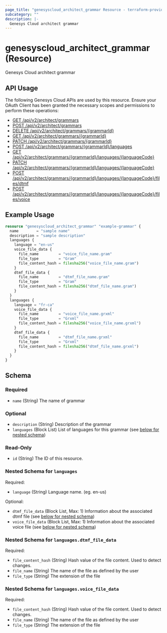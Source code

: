 ```yaml
---
page_title: "genesyscloud_architect_grammar Resource - terraform-provider-genesyscloud"
subcategory: ""
description: |-
  Genesys Cloud architect grammar
---
```

# genesyscloud_architect_grammar (Resource)

Genesys Cloud architect grammar

## API Usage
The following Genesys Cloud APIs are used by this resource. Ensure your OAuth Client has been granted the necessary scopes and permissions to perform these operations:

* [GET /api/v2/architect/grammars](https://developer.genesys.cloud/platform/preview-apis#get-api-v2-architect-grammars)
* [POST /api/v2/architect/grammars](https://developer.genesys.cloud/platform/preview-apis#post-api-v2-architect-grammars)
* [DELETE /api/v2/architect/grammars/{grammarId}](https://developer.genesys.cloud/platform/preview-apis#delete-api-v2-architect-grammars--grammarId-)
* [GET /api/v2/architect/grammars/{grammarId}](https://developer.genesys.cloud/platform/preview-apis#get-api-v2-architect-grammars--grammarId-)
* [PATCH /api/v2/architect/grammars/{grammarId}](https://developer.genesys.cloud/platform/preview-apis#patch-api-v2-architect-grammars--grammarId-)
* [POST /api/v2/architect/grammars/{grammarId}/languages](https://developer.genesys.cloud/platform/preview-apis#post-api-v2-architect-grammars--grammarId--languages)
* [GET /api/v2/architect/grammars/{grammarId}/languages/{languageCode}](https://developer.genesys.cloud/platform/preview-apis#get-api-v2-architect-grammars--grammarId--languages--languageCode-)
* [PATCH /api/v2/architect/grammars/{grammarId}/languages/{languageCode}](https://developer.genesys.cloud/platform/preview-apis#patch-api-v2-architect-grammars--grammarId--languages--languageCode-)
* [POST /api/v2/architect/grammars/{grammarId}/languages/{languageCode}/files/dtmf](https://developer.genesys.cloud/platform/preview-apis#post-api-v2-architect-grammars--grammarId--languages--languageCode--files-dtmf)
* [POST /api/v2/architect/grammars/{grammarId}/languages/{languageCode}/files/voice](https://developer.genesys.cloud/platform/preview-apis#post-api-v2-architect-grammars--grammarId--languages--languageCode--files-voice)

## Example Usage

```terraform
resource "genesyscloud_architect_grammar" "example-grammar" {
  name        = "sample name"
  description = "sample description"
  languages {
    language = "en-us"
    voice_file_data {
      file_name         = "voice_file_name.gram"
      file_type         = "Gram"
      file_content_hash = filesha256("voice_file_name.gram")
    }
    dtmf_file_data {
      file_name         = "dtmf_file_name.gram"
      file_type         = "Gram"
      file_content_hash = filesha256("dtmf_file_name.gram")
    }
  }
  languages {
    language = "fr-ca"
    voice_file_data {
      file_name         = "voice_file_name.grxml"
      file_type         = "Grxml"
      file_content_hash = filesha256("voice_file_name.grxml")
    }
    dtmf_file_data {
      file_name         = "dtmf_file_name.grxml"
      file_type         = "Grxml"
      file_content_hash = filesha256("dtmf_file_name.grxml")
    }
  }
}
```

<!-- schema generated by tfplugindocs -->
## Schema

### Required

- `name` (String) The name of grammar

### Optional

- `description` (String) Description of the grammar
- `languages` (Block List) List of languages for this grammar (see [below for nested schema](#nestedblock--languages))

### Read-Only

- `id` (String) The ID of this resource.

<a id="nestedblock--languages"></a>
### Nested Schema for `languages`

Required:

- `language` (String) Language name. (eg. en-us)

Optional:

- `dtmf_file_data` (Block List, Max: 1) Information about the associated dtmf file (see [below for nested schema](#nestedblock--languages--dtmf_file_data))
- `voice_file_data` (Block List, Max: 1) Information about the associated voice file (see [below for nested schema](#nestedblock--languages--voice_file_data))

<a id="nestedblock--languages--dtmf_file_data"></a>
### Nested Schema for `languages.dtmf_file_data`

Required:

- `file_content_hash` (String) Hash value of the file content. Used to detect changes.
- `file_name` (String) The name of the file as defined by the user
- `file_type` (String) The extension of the file


<a id="nestedblock--languages--voice_file_data"></a>
### Nested Schema for `languages.voice_file_data`

Required:

- `file_content_hash` (String) Hash value of the file content. Used to detect changes.
- `file_name` (String) The name of the file as defined by the user
- `file_type` (String) The extension of the file

